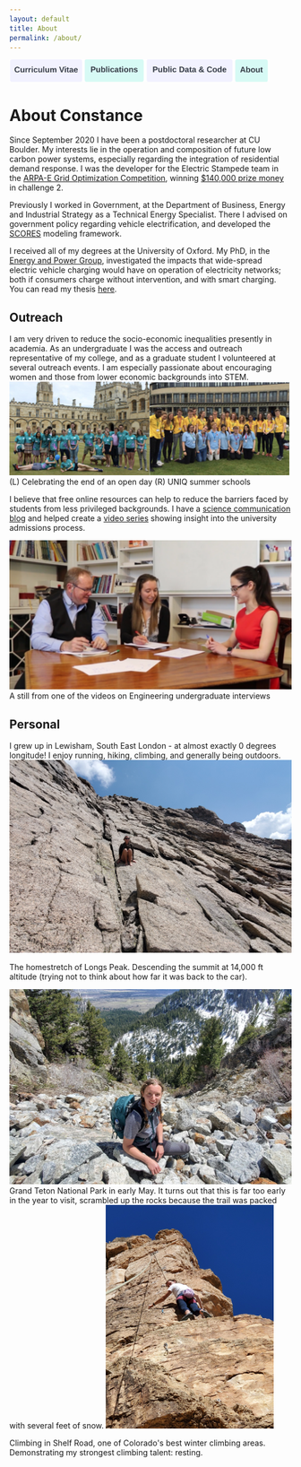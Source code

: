 ```yaml
---
layout: default
title: About
permalink: /about/
---
```

<a href="https://constancecrozier.github.io/cv/"><img src="/images/cv_button.png" alt="drawing" height="40"/></a><a href="https://constancecrozier.github.io/pubs/"><img src="/images/pub_button.png" alt="drawing" height="40"/></a><a href="https://constancecrozier.github.io/code/"><img src="/images/code_button.png" alt="drawing" height="40"/></a><a href="https://constancecrozier.github.io/about/"><img src="/images/about_button.png" alt="drawing" height="40"/></a>
# About Constance
Since September 2020 I have been a postdoctoral researcher at CU Boulder. My interests lie in the operation and composition of future low carbon power systems, especially regarding the integration of residential demand response. I was the developer for the Electric Stampede team in the [ARPA-E Grid Optimization Competition](https://gocompetition.energy.gov), winning [$140,000 prize money](https://gocompetition.energy.gov/challenges/challenge-2/Leaderboards/Final) in challenge 2.

Previously I worked in Government, at the Department of Business, Energy and Industrial Strategy as a Technical Energy Specialist. There I advised on government policy regarding vehicle electrification, and developed the [SCORES](https://github.com/constancecrozier/SCORES) modeling framework.

I received all of my degrees at the University of Oxford. My PhD, in the [Energy and Power Group](https://epg.eng.ox.ac.uk), investigated the impacts that wide-spread electric vehicle charging would have on operation of electricity networks; both if consumers charge without intervention, and with smart charging. You can read my thesis [here](https://ora.ox.ac.uk/objects/uuid:1cb55756-6cc6-45ea-aa6d-82a952ecaf7c/download_file?safe_filename=thesis_revised.pdf&type_of_work=Thesis).

<h2>Outreach</h2>
I am very driven to reduce the socio-economic inequalities presently in academia. As an undergraduate I was the access and outreach representative of my college, and as a graduate student I volunteered at several outreach events. I am especially passionate about encouraging women and those from lower economic backgrounds into STEM.
<img src="/images/openday.png" alt="drawing" width="250"/><img src="/images/uniq.png" alt="drawing" width="250"/>
(L) Celebrating the end of an open day (R) UNIQ summer schools

I believe that free online resources can help to reduce the barriers faced by students from less privileged backgrounds. I have a [science communication blog](https://constancecrozier.wordpress.com/blog-2/) and helped create a [video series](https://www.youtube.com/watch?v=DiJ1mvD0YRE) showing insight into the university admissions process.

<img src="/images/video.png" alt="drawing" width="600"/>
A still from one of the videos on Engineering undergraduate interviews

<h2>Personal</h2>
I grew up in Lewisham, South East London - at almost exactly 0 degrees longitude! I enjoy running, hiking, climbing, and generally being outdoors. 

<img src="/images/longs2021.jpg" alt="drawing" width="600"/>

The homestretch of Longs Peak. Descending the summit at 14,000 ft altitude (trying not to think about how far it was back to the car).

<img src="/images/teton2021.jpg" alt="drawing" width="600"/>
Grand Teton National Park in early May. It turns out that this is far too early in the year to visit, scrambled up the rocks because the trail was packed with several feet of snow. 

<img src="/images/shelf2022.jpg" alt="drawing" width="300"/>

Climbing in Shelf Road, one of Colorado's best winter climbing areas. Demonstrating my strongest climbing talent: resting.
